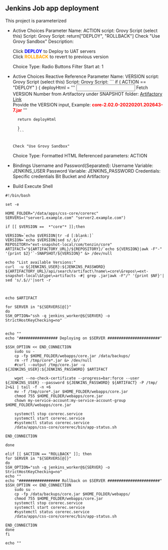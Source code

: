 ## Jenkins Job app deployment

This project is parameterized
  - Active Choices Parameter
    Name: ACTION
    script: Grovy Script (select this)
      Script:
        Grovy Script: return["DEPLOY", "ROLLBACK"]
        Check "Use Grovy Sandbox"
    Description:
      <p>
      Click <b style='color:blue;'> DEPLOY</b> to Deploy to UAT servers<br>
      Click <b style='color:orange;'> ROLLBACK</b> to revert to previous version
      </p>
    Choice Type: Radio Buttons
    Filter Start at: 1

  - Active Choices Reactive Reference Parameter
    Name: VERSION
    script: Grovy Script (select this)
      Script:
        Grovy Script:
          ```
          if  ( ACTION == "DEPLOY" ) {
          deployHtml = '''
          <input type="text" class="setting-input" name="value">
          Fetch VERSION Number from Artifactory under SNAPSHOT folder:
          <a href="https://jfrog.example.com/ui/repos/tree/General/ext-snapshot-local%2Fcom%2Ftenzin%2Fcore">Artifactory Link</a> <br>
          Provide the VERSION input, Example: <b style='color:red;'> core-2.02.0-20220201.202643-7.jar</b>
          '''

          return deployHtml

          }
          ```


        Check "Use Grovy Sandbox"
    Choice Type: Formatted HTML
    Referenced parameters: ACTION


  - Bindings
    Username and Password(Separated):
      Username Variable: JENKINS_USER
      Password Variable: JENKINS_PASSWORD
    Credentials:
      Specific credentials
        Bit Bucket and Artifactory


  - Build
    Execute Shell

```
#!/bin/bash

set -e

HOME_FOLDER="/data/apps/css-core/corerec"
SERVERS=("server1.example.com" "server2.example.com")

if [[ $VERSION ==  *"core"* ]];then

VERSION=`echo $VERSION|tr -d [:blank:]`
VERSION=`echo $VERSION|sed s/.$//`
REPOSITORY="ext-snapshot-local/com/tenzin/core"
ARTIFACT="${ARTIFACTORY_URL}/${REPOSITORY}/`echo ${VERSION}|awk -F"-" '{print $2}'`-SNAPSHOT/${VERSION}" &> /dev/null

echo "List available Versions:"
curl  -u ${JENKINS_USER}:${JENKINS_PASSWORD} ${ARTIFACTORY_URL}/api/search/artifact\?name\=core\&repos\=ext-snapshot-local\&type\=artifacts -#| grep .jar|awk -F"/" '{print $NF}'| sed 's/.$//'|sort -r



echo $ARTIFACT

for SERVER in "${SERVERS[@]}"
do
SSH_OPTION="ssh -q jenkins_worker@${SERVER} -o StrictHostKeyChecking=no"


echo ""
echo "################# Deploying on $SERVER #######################"

$SSH_OPTION << END_CONNECTION
	sudo su -
    cp -fp $HOME_FOLDER/webapps/core.jar /data/backups/
    rm -rf /tmp/core*.jar &> /dev/null
    #curl --output /tmp/core.jar -u ${JENKINS_USER}:${JENKINS_PASSWORD} $ARTIFACT

    wget --no-check-certificate --progress=bar:force --user ${JENKINS_USER} --password ${JENKINS_PASSWORD} ${ARTIFACT} -P /tmp/ 2>&1 | tail -f -n +6
    mv -f /tmp/core*.jar $HOME_FOLDER/webapps/core.jar
    chmod 755 $HOME_FOLDER/webapps/core.jar
    chown my-service-account:my-service-account-group $HOME_FOLDER/webapps/core.jar

    systemctl stop corerec.service
    systemctl start corerec.service
    #systemctl status corerec.service
    /data/apps/css-core/corerec/bin/app-status.sh  

END_CONNECTION

done

elif [[ $ACTION == "ROLLBACK" ]]; then
for SERVER in "${SERVERS[@]}"
do
SSH_OPTION="ssh -q jenkins_worker@${SERVER} -o StrictHostKeyChecking=no"
echo ""
echo "################## Rollback on $SERVER #######################"
$SSH_OPTION << END_CONNECTION
    sudo su -
    cp -fp /data/backups/core.jar $HOME_FOLDER/webapps/
    chmod 755 $HOME_FOLDER/webapps/core.jar
    systemctl stop corerec.service
    systemctl start corerec.service
    #systemctl status corerec.service
    /data/apps/css-core/corerec/bin/app-status.sh

END_CONNECTION
done
fi

echo ""
```
